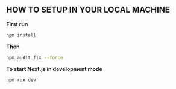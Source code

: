 ## HOW TO SETUP IN YOUR LOCAL MACHINE

**First run**
```bash
npm install
```

**Then**
```bash
npm audit fix --force
```

**To start Next.js in development mode**
```bash
npm run dev
```
